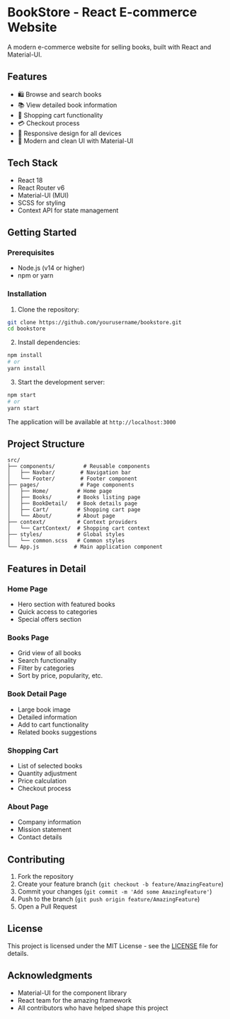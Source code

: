 # BookStore - React E-commerce Website

A modern e-commerce website for selling books, built with React and Material-UI.

## Features

- 🛍️ Browse and search books
- 📚 View detailed book information
- 🛒 Shopping cart functionality
- 💳 Checkout process
- 📱 Responsive design for all devices
- 🎨 Modern and clean UI with Material-UI

## Tech Stack

- React 18
- React Router v6
- Material-UI (MUI)
- SCSS for styling
- Context API for state management

## Getting Started

### Prerequisites

- Node.js (v14 or higher)
- npm or yarn

### Installation

1. Clone the repository:
```bash
git clone https://github.com/yourusername/bookstore.git
cd bookstore
```

2. Install dependencies:
```bash
npm install
# or
yarn install
```

3. Start the development server:
```bash
npm start
# or
yarn start
```

The application will be available at `http://localhost:3000`

## Project Structure

```
src/
├── components/         # Reusable components
│   ├── Navbar/        # Navigation bar
│   └── Footer/        # Footer component
├── pages/             # Page components
│   ├── Home/         # Home page
│   ├── Books/        # Books listing page
│   ├── BookDetail/   # Book details page
│   ├── Cart/         # Shopping cart page
│   └── About/        # About page
├── context/          # Context providers
│   └── CartContext/  # Shopping cart context
├── styles/           # Global styles
│   └── common.scss   # Common styles
└── App.js           # Main application component
```

## Features in Detail

### Home Page
- Hero section with featured books
- Quick access to categories
- Special offers section

### Books Page
- Grid view of all books
- Search functionality
- Filter by categories
- Sort by price, popularity, etc.

### Book Detail Page
- Large book image
- Detailed information
- Add to cart functionality
- Related books suggestions

### Shopping Cart
- List of selected books
- Quantity adjustment
- Price calculation
- Checkout process

### About Page
- Company information
- Mission statement
- Contact details

## Contributing

1. Fork the repository
2. Create your feature branch (`git checkout -b feature/AmazingFeature`)
3. Commit your changes (`git commit -m 'Add some AmazingFeature'`)
4. Push to the branch (`git push origin feature/AmazingFeature`)
5. Open a Pull Request

## License

This project is licensed under the MIT License - see the [LICENSE](LICENSE) file for details.

## Acknowledgments

- Material-UI for the component library
- React team for the amazing framework
- All contributors who have helped shape this project
